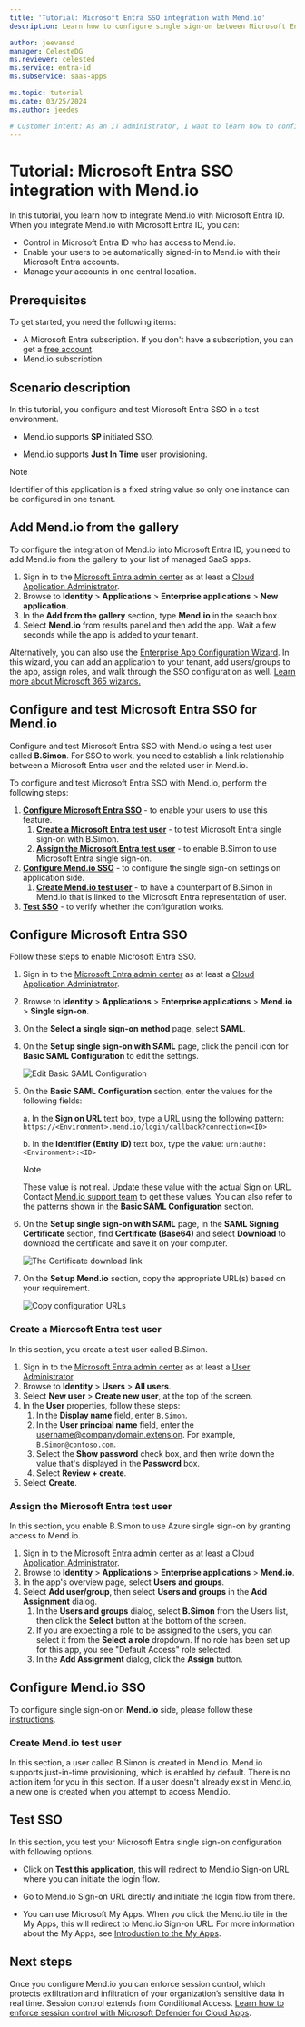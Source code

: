 ```yaml
---
title: 'Tutorial: Microsoft Entra SSO integration with Mend.io'
description: Learn how to configure single sign-on between Microsoft Entra ID and Mend.io.

author: jeevansd
manager: CelesteDG
ms.reviewer: celested
ms.service: entra-id
ms.subservice: saas-apps

ms.topic: tutorial
ms.date: 03/25/2024
ms.author: jeedes

# Customer intent: As an IT administrator, I want to learn how to configure single sign-on between Microsoft Entra ID and Mend.io so that I can control who has access to Mend.io, enable automatic sign-in with Microsoft Entra accounts, and manage my accounts in one central location.
---
```


# Tutorial: Microsoft Entra SSO integration with Mend.io

In this tutorial, you learn how to integrate Mend.io with Microsoft Entra ID. When you integrate Mend.io with Microsoft Entra ID, you can:

* Control in Microsoft Entra ID who has access to Mend.io.
* Enable your users to be automatically signed-in to Mend.io with their Microsoft Entra accounts.
* Manage your accounts in one central location.

## Prerequisites

To get started, you need the following items:

* A Microsoft Entra subscription. If you don't have a subscription, you can get a [free account](https://azure.microsoft.com/free/).
* Mend.io subscription.

## Scenario description

In this tutorial, you configure and test Microsoft Entra SSO in a test environment.

* Mend.io supports **SP** initiated SSO.

* Mend.io supports **Just In Time** user provisioning.

> [!NOTE]
> Identifier of this application is a fixed string value so only one instance can be configured in one tenant.

## Add Mend.io from the gallery

To configure the integration of Mend.io into Microsoft Entra ID, you need to add Mend.io from the gallery to your list of managed SaaS apps.

1. Sign in to the [Microsoft Entra admin center](https://entra.microsoft.com) as at least a [Cloud Application Administrator](~/identity/role-based-access-control/permissions-reference.md#cloud-application-administrator).
1. Browse to **Identity** > **Applications** > **Enterprise applications** > **New application**.
1. In the **Add from the gallery** section, type **Mend.io** in the search box.
1. Select **Mend.io** from results panel and then add the app. Wait a few seconds while the app is added to your tenant.

 Alternatively, you can also use the [Enterprise App Configuration Wizard](https://portal.office.com/AdminPortal/home?Q=Docs#/azureadappintegration). In this wizard, you can add an application to your tenant, add users/groups to the app, assign roles, and walk through the SSO configuration as well. [Learn more about Microsoft 365 wizards.](/microsoft-365/admin/misc/azure-ad-setup-guides)

<a name='configure-and-test-azure-ad-sso-for-Mend.io'></a>

## Configure and test Microsoft Entra SSO for Mend.io

Configure and test Microsoft Entra SSO with Mend.io using a test user called **B.Simon**. For SSO to work, you need to establish a link relationship between a Microsoft Entra user and the related user in Mend.io.

To configure and test Microsoft Entra SSO with Mend.io, perform the following steps:

1. **[Configure Microsoft Entra SSO](#configure-azure-ad-sso)** - to enable your users to use this feature.
    1. **[Create a Microsoft Entra test user](#create-an-azure-ad-test-user)** - to test Microsoft Entra single sign-on with B.Simon.
    1. **[Assign the Microsoft Entra test user](#assign-the-azure-ad-test-user)** - to enable B.Simon to use Microsoft Entra single sign-on.
1. **[Configure Mend.io SSO](#configure-Mend.io-sso)** - to configure the single sign-on settings on application side.
    1. **[Create Mend.io test user](#create-Mend.io-test-user)** - to have a counterpart of B.Simon in Mend.io that is linked to the Microsoft Entra representation of user.
1. **[Test SSO](#test-sso)** - to verify whether the configuration works.

<a name='configure-azure-ad-sso'></a>

## Configure Microsoft Entra SSO

Follow these steps to enable Microsoft Entra SSO.

1. Sign in to the [Microsoft Entra admin center](https://entra.microsoft.com) as at least a [Cloud Application Administrator](~/identity/role-based-access-control/permissions-reference.md#cloud-application-administrator).
1. Browse to **Identity** > **Applications** > **Enterprise applications** > **Mend.io** > **Single sign-on**.
1. On the **Select a single sign-on method** page, select **SAML**.
1. On the **Set up single sign-on with SAML** page, click the pencil icon for **Basic SAML Configuration** to edit the settings.

   ![Edit Basic SAML Configuration](common/edit-urls.png)

1. On the **Basic SAML Configuration** section, enter the values for the following fields:

	a. In the **Sign on URL** text box, type a URL using the following pattern:
    `https://<Environment>.mend.io/login/callback?connection=<ID>`

    b. In the **Identifier (Entity ID)** text box, type the value:
    `urn:auth0:<Environment>:<ID>`

	> [!NOTE]
	> These value is not real. Update these value with the actual Sign on URL. Contact [Mend.io support team](https://www.mend.io/contact-us/) to get these values. You can also refer to the patterns shown in the **Basic SAML Configuration** section.

1. On the **Set up single sign-on with SAML** page, in the **SAML Signing Certificate** section,  find **Certificate (Base64)** and select **Download** to download the certificate and save it on your computer.

	![The Certificate download link](common/certificatebase64.png)

1. On the **Set up Mend.io** section, copy the appropriate URL(s) based on your requirement.

	![Copy configuration URLs](common/copy-configuration-urls.png)

<a name='create-an-azure-ad-test-user'></a>

### Create a Microsoft Entra test user

In this section, you create a test user called B.Simon.

1. Sign in to the [Microsoft Entra admin center](https://entra.microsoft.com) as at least a [User Administrator](~/identity/role-based-access-control/permissions-reference.md#user-administrator).
1. Browse to **Identity** > **Users** > **All users**.
1. Select **New user** > **Create new user**, at the top of the screen.
1. In the **User** properties, follow these steps:
   1. In the **Display name** field, enter `B.Simon`.  
   1. In the **User principal name** field, enter the username@companydomain.extension. For example, `B.Simon@contoso.com`.
   1. Select the **Show password** check box, and then write down the value that's displayed in the **Password** box.
   1. Select **Review + create**.
1. Select **Create**.

<a name='assign-the-azure-ad-test-user'></a>

### Assign the Microsoft Entra test user

In this section, you enable B.Simon to use Azure single sign-on by granting access to Mend.io.

1. Sign in to the [Microsoft Entra admin center](https://entra.microsoft.com) as at least a [Cloud Application Administrator](~/identity/role-based-access-control/permissions-reference.md#cloud-application-administrator).
1. Browse to **Identity** > **Applications** > **Enterprise applications** > **Mend.io**.
1. In the app's overview page, select **Users and groups**.
1. Select **Add user/group**, then select **Users and groups** in the **Add Assignment** dialog.
   1. In the **Users and groups** dialog, select **B.Simon** from the Users list, then click the **Select** button at the bottom of the screen.
   1. If you are expecting a role to be assigned to the users, you can select it from the **Select a role** dropdown. If no role has been set up for this app, you see "Default Access" role selected.
   1. In the **Add Assignment** dialog, click the **Assign** button.

## Configure Mend.io SSO

To configure single sign-on on **Mend.io** side, please follow these [instructions](https://docs.mend.io/bundle/platform/page/configure_single_sign-on__sso__for_the_mend_platform.html). 

### Create Mend.io test user

In this section, a user called B.Simon is created in Mend.io. Mend.io supports just-in-time provisioning, which is enabled by default. There is no action item for you in this section. If a user doesn't already exist in Mend.io, a new one is created when you attempt to access Mend.io.

## Test SSO 

In this section, you test your Microsoft Entra single sign-on configuration with following options. 

* Click on **Test this application**, this will redirect to Mend.io Sign-on URL where you can initiate the login flow. 

* Go to Mend.io Sign-on URL directly and initiate the login flow from there.

* You can use Microsoft My Apps. When you click the Mend.io tile in the My Apps, this will redirect to Mend.io Sign-on URL. For more information about the My Apps, see [Introduction to the My Apps](https://support.microsoft.com/account-billing/sign-in-and-start-apps-from-the-my-apps-portal-2f3b1bae-0e5a-4a86-a33e-876fbd2a4510).

## Next steps

Once you configure Mend.io you can enforce session control, which protects exfiltration and infiltration of your organization’s sensitive data in real time. Session control extends from Conditional Access. [Learn how to enforce session control with Microsoft Defender for Cloud Apps](/cloud-app-security/proxy-deployment-any-app).
